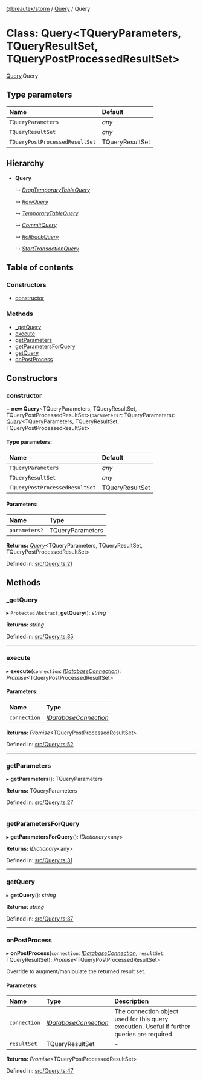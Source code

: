 [@breautek/storm](../README.md) / [Query](../modules/query.md) / Query

# Class: Query<TQueryParameters, TQueryResultSet, TQueryPostProcessedResultSet\>

[Query](../modules/query.md).Query

## Type parameters

| Name | Default |
| :------ | :------ |
| `TQueryParameters` | *any* |
| `TQueryResultSet` | *any* |
| `TQueryPostProcessedResultSet` | TQueryResultSet |

## Hierarchy

* **Query**

  ↳ [*DropTemporaryTableQuery*](droptemporarytablequery.droptemporarytablequery-1.md)

  ↳ [*RawQuery*](rawquery.rawquery-1.md)

  ↳ [*TemporaryTableQuery*](temporarytablequery.temporarytablequery-1.md)

  ↳ [*CommitQuery*](private_commitquery.commitquery.md)

  ↳ [*RollbackQuery*](private_rollbackquery.rollbackquery.md)

  ↳ [*StartTransactionQuery*](private_starttransactionquery.starttransactionquery.md)

## Table of contents

### Constructors

- [constructor](query.query-1.md#constructor)

### Methods

- [\_getQuery](query.query-1.md#_getquery)
- [execute](query.query-1.md#execute)
- [getParameters](query.query-1.md#getparameters)
- [getParametersForQuery](query.query-1.md#getparametersforquery)
- [getQuery](query.query-1.md#getquery)
- [onPostProcess](query.query-1.md#onpostprocess)

## Constructors

### constructor

\+ **new Query**<TQueryParameters, TQueryResultSet, TQueryPostProcessedResultSet\>(`parameters?`: TQueryParameters): [*Query*](query.query-1.md)<TQueryParameters, TQueryResultSet, TQueryPostProcessedResultSet\>

#### Type parameters:

| Name | Default |
| :------ | :------ |
| `TQueryParameters` | *any* |
| `TQueryResultSet` | *any* |
| `TQueryPostProcessedResultSet` | TQueryResultSet |

#### Parameters:

| Name | Type |
| :------ | :------ |
| `parameters?` | TQueryParameters |

**Returns:** [*Query*](query.query-1.md)<TQueryParameters, TQueryResultSet, TQueryPostProcessedResultSet\>

Defined in: [src/Query.ts:21](https://github.com/breautek/storm/blob/2614a1c/src/Query.ts#L21)

## Methods

### \_getQuery

▸ `Protected` `Abstract`**_getQuery**(): *string*

**Returns:** *string*

Defined in: [src/Query.ts:35](https://github.com/breautek/storm/blob/2614a1c/src/Query.ts#L35)

___

### execute

▸ **execute**(`connection`: [*IDatabaseConnection*](../interfaces/idatabaseconnection.idatabaseconnection-1.md)): *Promise*<TQueryPostProcessedResultSet\>

#### Parameters:

| Name | Type |
| :------ | :------ |
| `connection` | [*IDatabaseConnection*](../interfaces/idatabaseconnection.idatabaseconnection-1.md) |

**Returns:** *Promise*<TQueryPostProcessedResultSet\>

Defined in: [src/Query.ts:52](https://github.com/breautek/storm/blob/2614a1c/src/Query.ts#L52)

___

### getParameters

▸ **getParameters**(): TQueryParameters

**Returns:** TQueryParameters

Defined in: [src/Query.ts:27](https://github.com/breautek/storm/blob/2614a1c/src/Query.ts#L27)

___

### getParametersForQuery

▸ **getParametersForQuery**(): *IDictionary*<any\>

**Returns:** *IDictionary*<any\>

Defined in: [src/Query.ts:31](https://github.com/breautek/storm/blob/2614a1c/src/Query.ts#L31)

___

### getQuery

▸ **getQuery**(): *string*

**Returns:** *string*

Defined in: [src/Query.ts:37](https://github.com/breautek/storm/blob/2614a1c/src/Query.ts#L37)

___

### onPostProcess

▸ **onPostProcess**(`connection`: [*IDatabaseConnection*](../interfaces/idatabaseconnection.idatabaseconnection-1.md), `resultSet`: TQueryResultSet): *Promise*<TQueryPostProcessedResultSet\>

Override to augment/manipulate the returned result set.

#### Parameters:

| Name | Type | Description |
| :------ | :------ | :------ |
| `connection` | [*IDatabaseConnection*](../interfaces/idatabaseconnection.idatabaseconnection-1.md) | The connection object used for this query execution. Useful if further queries are required. |
| `resultSet` | TQueryResultSet | - |

**Returns:** *Promise*<TQueryPostProcessedResultSet\>

Defined in: [src/Query.ts:47](https://github.com/breautek/storm/blob/2614a1c/src/Query.ts#L47)

